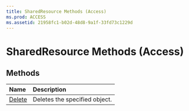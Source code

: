 ```yaml
---
title: SharedResource Methods (Access)
ms.prod: ACCESS
ms.assetid: 21958fc1-b02d-48d8-9a1f-33fd73c1229d
---
```



# SharedResource Methods (Access)

## Methods



|**Name**|**Description**|
|:-----|:-----|
|[Delete](sharedresource-delete-method-access.md)|Deletes the specified object.|

